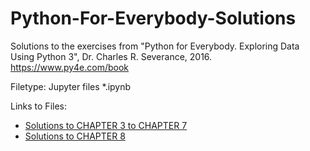 # Python-For-Everybody-Solutions

Solutions to the exercises from "Python for Everybody. Exploring Data Using Python 3", Dr. Charles R. Severance, 2016.
https://www.py4e.com/book

Filetype: Jupyter files *.ipynb

Links to Files:
- [Solutions to CHAPTER 3 to CHAPTER 7](https://github.com/AlexisDir/Python-For-Everybody-Solutions-/blob/main/Python%20for%20Everybody_CHAPTER%203%20to%207.%20LISTS_Solutions_GitHub.ipynb)
- [Solutions to CHAPTER 8](https://github.com/AlexisDir/Python-For-Everybody-Solutions-/blob/main/Python%20for%20Everybody_CHAPTER%208.%20LISTS_Solutions.ipynb)
